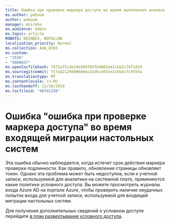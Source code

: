 ```yaml
---
title: Ошибка при проверке маркера доступа во время выполнения анализа настольных систем
ms.author: pebaum
author: pebaum
manager: mnirkhe
ms.audience: Admin
ms.topic: article
ROBOTS: NOINDEX, NOFOLLOW
localization_priority: Normal
ms.collection: Adm_O365
ms.custom:
- "2536"
- "9000657"
ms.openlocfilehash: 7472af5c4e19e5697b5fb4802ed1cbb2c74f1d19
ms.sourcegitcommit: f1fad2129d09660ec42dbce03ce2c6b4cfc9555a
ms.translationtype: MT
ms.contentlocale: ru-RU
ms.lasthandoff: 12/18/2019
ms.locfileid: "40741256"
---
```

# <a name="there-was-an-error-validating-access-token-error-during-desktop-analytics-onboarding"></a>Ошибка "ошибка при проверке маркера доступа" во время входящей миграции настольных систем

Эта ошибка обычно наблюдается, когда истечет срок действия маркера проверки подлинности. Как правило, обновление страницы обновляет токен. Однако эта проблема может быть недоступна, если к учетной записи, используемой для аналитики на системной плате, применяются какие политики условного доступа. Вы можете просмотреть журналы входа Azure AD на портале Azure, чтобы проверить наличие неудачных попыток входа для учетной записи, используемой для входящей миграции настольных систем.

Для получения дополнительных сведений о условном доступе перейдите [в план развертывания условного доступа](https://docs.microsoft.com/azure/active-directory/conditional-access/plan-conditional-access).